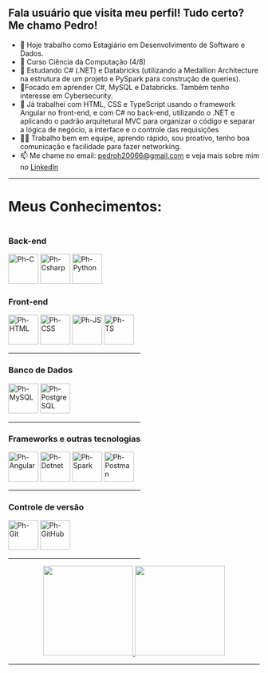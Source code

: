 ## Fala usuário que visita meu perfil! Tudo certo? Me chamo Pedro!

- 🔭 Hoje trabalho como Estagiário em Desenvolvimento de Software e Dados.
- 📖 Curso Ciência da Computação (4/8)
- 🌱 Estudando C# (.NET) e Databricks (utilizando a Medallion Architecture na estrutura de um projeto e PySpark para construção de queries).
- 🔎Focado em aprender C#, MySQL e Databricks. Também tenho interesse em Cybersecurity.
- 💼 Já trabalhei com HTML, CSS e TypeScript usando o framework Angular no front-end, e com C# no back-end, utilizando o .NET e aplicando o padrão arquitetural MVC para organizar o código e separar a lógica de negócio, a interface e o controle das requisições
- 🙋🏽 Trabalho bem em equipe, aprendo rápido, sou proativo, tenho boa comunicação e facilidade para fazer networking.
- 📫 Me chame no email: pedroh20066@gmail.com e veja mais sobre mim no [LinkedIn](https://www.linkedin.com/in/pedro-henrique-santos-silva)
---

<h1><b>Meus Conhecimentos:</b></h1>

<div style="display: inline-block">
        <h3>Back-end</h3>
        <div>
            <img alt="Ph-C" height="60" width="60"
                src="https://cdn.jsdelivr.net/gh/devicons/devicon@latest/icons/c/c-original.svg" />
            <img alt="Ph-Csharp" height="60" width="60"
                src="https://cdn.jsdelivr.net/gh/devicons/devicon@latest/icons/csharp/csharp-original.svg" />
            <img alt="Ph-Python" height="60" width="60"
                src="https://cdn.jsdelivr.net/gh/devicons/devicon@latest/icons/python/python-original.svg" />
        </div>
        <h3>Front-end</h3>
        <div>
            <img alt="Ph-HTML" height="60" width="60"
                src="https://cdn.jsdelivr.net/gh/devicons/devicon@latest/icons/html5/html5-original.svg" />
            <img alt="Ph-CSS" height="60" width="60"
                src="https://cdn.jsdelivr.net/gh/devicons/devicon@latest/icons/css3/css3-original.svg" />
            <img alt="Ph-JS" height="60" width="60"
                src="https://cdn.jsdelivr.net/gh/devicons/devicon@latest/icons/javascript/javascript-original.svg" />
            <img alt="Ph-TS" height="60" width="60"
                src="https://cdn.jsdelivr.net/gh/devicons/devicon@latest/icons/typescript/typescript-original.svg" />
        </div>
        <hr>
        <h3>Banco de Dados</h3>
        <div>
            <img alt="Ph-MySQL" height="60" width="60"
                src="https://cdn.jsdelivr.net/gh/devicons/devicon@latest/icons/mysql/mysql-original.svg" />
            <img alt="Ph-PostgreSQL" height="60" width="60"
                src="https://cdn.jsdelivr.net/gh/devicons/devicon@latest/icons/postgresql/postgresql-original.svg" />
        </div>
        <hr>
        <h3>Frameworks e outras tecnologias</h3>
        <div>
            <img alt="Ph-Angular" height="60" width="60"
                src="https://cdn.jsdelivr.net/gh/devicons/devicon@latest/icons/angular/angular-original.svg" />
            <img alt="Ph-Dotnet" height="60" width="60"
                src="https://cdn.jsdelivr.net/gh/devicons/devicon@latest/icons/dotnetcore/dotnetcore-original.svg" />
            <img alt="Ph-Spark" height="60" width="60"
                src="https://cdn.jsdelivr.net/gh/devicons/devicon@latest/icons/apachespark/apachespark-original.svg" />
            <img alt="Ph-Postman" height="60" width="60"
                src="https://cdn.jsdelivr.net/gh/devicons/devicon@latest/icons/postman/postman-original.svg" />
        </div>
        <hr>
        <h3>Controle de versão</h3>
        <div>
            <img alt="Ph-Git" height="60" width="60"
                src="https://cdn.jsdelivr.net/gh/devicons/devicon@latest/icons/git/git-original.svg" />
            <img alt="Ph-GitHub" height="60" width="60"
                src="https://cdn.jsdelivr.net/gh/devicons/devicon@latest/icons/github/github-original.svg" />
        </div>
        <hr>
    </div>
</div>

<div align="center">
    <a href="https://github.com/Phzera-hs">
        <img height="180"
            src="https://github-readme-stats.vercel.app/api?username=Phzera-hs&show_icons=true&theme=dark&include_all_commits=true&count_private=true" />
        <img height="180"
            src="https://github-readme-stats.vercel.app/api/top-langs/?username=Phzera-hs&layout=compact&langs_count=8&theme=dark" />
    </a>
</div>

<hr>
